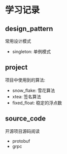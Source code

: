 # 学习记录

## design_pattern
常用设计模式
- singleton: 单例模式


## project
项目中使用到的算法:

- snow_flake: 雪花算法
- xtea: 签名算法
- fixed_float: 稳定的浮点数

## source_code
开源项目源码阅读

- protobuf
- grpc
